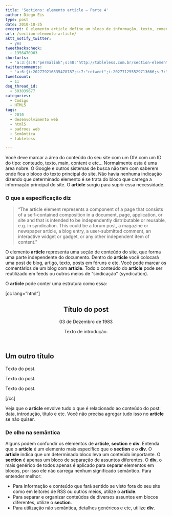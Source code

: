 ```yaml
---
title: 'Sections: elemento article – Parte 4'
author: Diego Eis
type: post
date: 2010-10-25
excerpt: O elemento article define um bloco de informação, texto, comentários e etc. Ele é um elemento mais específico que o section ou que o div.
url: /section-elemento-article/
aktt_notify_twitter:
  - yes
tweetbackscheck:
  - 1356470903
shorturls:
  - 'a:3:{s:9:"permalink";s:48:"http://tableless.com.br/section-elemento-article";s:7:"tinyurl";s:26:"http://tinyurl.com/3msr8ps";s:4:"isgd";s:19:"http://is.gd/e7o2xV";}'
twittercomments:
  - 'a:6:{i:202779216335478787;s:7:"retweet";i:202771255529713666;s:7:"retweet";i:202771244641304577;s:7:"retweet";i:202769131785826304;s:7:"retweet";i:202768171176968192;s:7:"retweet";i:202760990826303489;s:7:"retweet";}'
tweetcount:
  - 11
dsq_thread_id:
  - 503039677
categories:
  - Código
  - HTML5
tags:
  - 2010
  - desenvolvimento web
  - html5
  - padroes web
  - Semântica
  - tableless

---
```

Você deve marcar a área do conteúdo do seu site com um DIV com um ID do tipo: conteudo, texto, main, content e etc&#8230; Normalmente esta é uma área nobre. O Google e outros sistemas de busca não tem com saberem onde fica o bloco do texto principal do site. Não havia nenhuma indicação dizendo que determinado elemento é se trata do bloco que carrega a informação principal do site. O **article** surgiu para suprir essa necessidade.

### O que a especificação diz

> &#8220;The article element represents a component of a page that consists of a self-contained composition in a document, page, application, or site and that is intended to be independently distributable or reusable, e.g. in syndication. This could be a forum post, a magazine or newspaper article, a blog entry, a user-submitted comment, an interactive widget or gadget, or any other independent item of content.&#8221;

O elemento **article** representa uma seção de conteúdo do site, que forma uma parte independente do documento. Dentro do **article** você colocará uma post de blog, artigo, texto, posts em fóruns e etc. Você pode marcar os comentários de um blog com **article**. Todo o conteúdo do **article** pode ser reutilizado em feeds ou outros meios de &#8220;sindicação&#8221; (syndication).

O **article** pode conter uma estrutura como essa:
  
[cc lang=&#8221;html&#8221;]<article> <header> 

# Título do post

<time datetime="12-03-1983" pubdate="pubdate">03 de Dezembro de 1983</time>

Texto de introdução.</header> 

## Um outro título

Texto do post.

Texto do post.

Texto do post.</article> 

[/cc]

Veja que o **article** envolve tudo o que é relacionado ao conteúdo do post: data, introdução, título e etc. Você não precisa agregar tudo isso no **article** se não quiser.

### De olho na semântica

Alguns podem confundir os elementos de **article**, **section** e **div**. Entenda que o **article** é um elemento mais específico que o **section** e o **div**. O **article** indica que um determinado bloco leva um conteúdo importante. O **section** é apenas um bloco de separação de assuntos diferentes. O **div**, o mais genérico de todos apenas é aplicado para separar elementos em blocos, por isso ele não carrega nenhum significado semântico. Para entender melhor:

  * Para informação e conteúdo que fará sentido se visto fora do seu site como em leitores de RSS ou outros meios, utilize o **article**.
  * Para separar e organizar conteúdos de diversos assuntos em blocos diferentes, utilize o **section**.
  * Para utilização não semântica, detalhes genéricos e etc, utilize **div**.